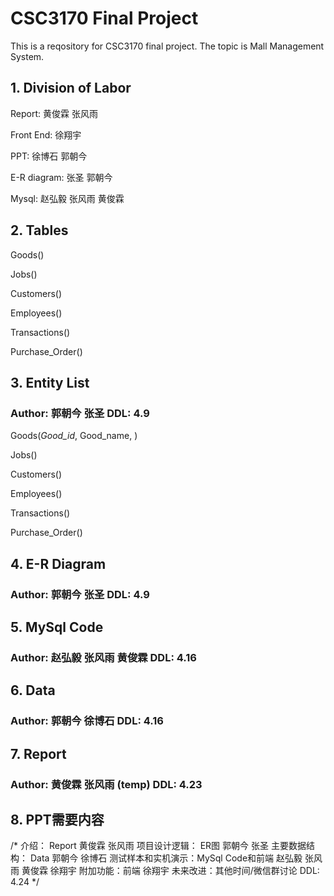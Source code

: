 # CSC3170 Final Project

 This is a reqository for CSC3170 final project. The topic is Mall Management System.

## 1. Division of Labor

Report: 黄俊霖 张风雨

Front End: 徐翔宇

PPT: 徐博石 郭朝今

E-R diagram: 张圣 郭朝今

Mysql: 赵弘毅 张风雨 黄俊霖

## 2. Tables

Goods()

Jobs()

Customers()

Employees()

Transactions()

Purchase_Order()

## 3. Entity List

### Author: 郭朝今 张圣 DDL: 4.9

Goods(*Good_id*, Good_name, )

Jobs()

Customers()

Employees()

Transactions()

Purchase_Order()

## 4. E-R Diagram

### Author: 郭朝今 张圣 DDL: 4.9





## 5. MySql Code

### Author: 赵弘毅 张风雨 黄俊霖 DDL: 4.16



## 6. Data

### Author: 郭朝今 徐博石 DDL: 4.16



## 7. Report

### Author: 黄俊霖 张风雨 (temp) DDL: 4.23



## 8. PPT需要内容

/*
介绍： Report 黄俊霖 张风雨
项目设计逻辑： ER图 郭朝今 张圣
主要数据结构： Data 郭朝今 徐博石
测试样本和实机演示：MySql Code和前端  赵弘毅 张风雨 黄俊霖 徐翔宇
附加功能：前端 徐翔宇
未来改进：其他时间/微信群讨论
DDL: 4.24
*/
